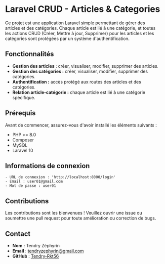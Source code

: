 # Laravel CRUD - Articles & Categories

Ce projet est une application Laravel simple permettant de gérer des articles et des catégories. Chaque article est lié à une catégorie, et toutes les actions CRUD (Créer, Mettre à jour, Supprimer) pour les articles et les catégories sont protégées par un système d'authentification.

## Fonctionnalités

- **Gestion des articles :** créer, visualiser, modifier, supprimer des articles.
- **Gestion des catégories :** créer, visualiser, modifier, supprimer des catégories.
- **Authentification :** accès protégé aux routes des articles et des catégories.
- **Relation article-catégorie :** chaque article est lié à une catégorie spécifique.

## Prérequis

Avant de commencer, assurez-vous d'avoir installé les éléments suivants :

- PHP >= 8.0
- Composer
- MySQL
- Laravel 10

## Informations de connexion 
    - URL de connexion : 'http://localhost:8000/login'
    - Email : user01@gmail.com
    - Mot de passe : user01


## Contributions
Les contributions sont les bienvenues ! Veuillez ouvrir une issue ou soumettre une pull request pour toute amélioration ou correction de bugs.

## Contact
- **Nom** : Tendry Zéphyrin
- **Email** : tendryzephyrin@gmail.com
- **GitHub** : [Tendry-Rkt56](https://github.com/Tendry-Rkt56)
